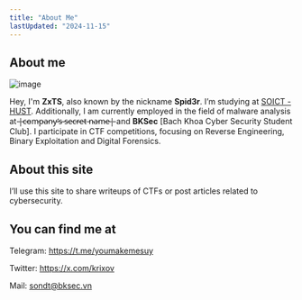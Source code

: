 ```yaml
---
title: "About Me"
lastUpdated: "2024-11-15"
---
```

## About me

![image](/images/about/image.png)

Hey, I'm **ZxTS**, also known by the nickname **Spid3r**. I’m studying at [SOICT - HUST](https://soict.hust.edu.vn/en/). Additionally, I am currently employed in the field of malware analysis at  ̵|̵c̵o̵m̵p̵a̵n̵y̵’̵s̵ ̵s̵e̵c̵r̵e̵t̵ ̵n̵a̵m̵e̵|̵  and **BKSec** [Bach Khoa Cyber Security Student Club]. I participate in CTF competitions, focusing on Reverse Engineering, Binary Exploitation and Digital Forensics.

## About this site
 I’ll use this site to share writeups of CTFs or post articles related to cybersecurity.

## You can find me at
Telegram: https://t.me/youmakemesuy

Twitter: https://x.com/krixov

Mail: sondt@bksec.vn